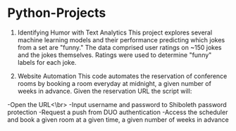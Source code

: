 # Python-Projects

1) Identifying Humor with Text Analytics
This project explores several machine learning models and their performance predicting which jokes from a set are "funny." 
The data comprised user ratings on ~150 jokes and the jokes themselves. Ratings were used to determine "funny" labels for 
each joke.

2) Website Automation
This code automates the reservation of conference rooms by booking a room everyday at midnight, a given number of weeks in advance. Given the reservation URL the script will:

  -Open the URL<\br>
  -Input username and password to Shiboleth password protection
  -Request a push from DUO authentication
  -Access the scheduler and book a given room at a given time, a given number of weeks in advance
